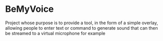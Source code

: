 # BeMyVoice
Project whose purpose is to provide a tool, in the form of a simple overlay, allowing people to enter text or command to generate sound that can then be streamed to a virtual microphone for example
